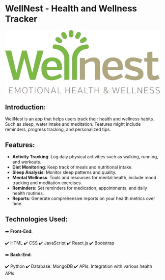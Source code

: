 # WellNest - Health and Wellness Tracker

![WellNest Logo](./assets/logo.png)

## Introduction:

WellNest is an app that helps users track their health and wellness habits. Such as sleep, water intake and meditation. Features might include reminders, progress tracking, and personalized tips.

## Features:

- **Activity Tracking**: Log daiy physical activities such as walking, running, and workouts.
- **Diet Monitoring**: Keep track of meals and nutritional intake.
- **Sleep Analysis**: Monitor sleep patterns and quality.
- **Mental Wellness**: Tools and resources for mental health, include mood tracking and meditation exercises.
- **Reminders**: Set reminders for medication, appointments, and daily health routines.
- **Reports**: Generate comprehensive reports on your health metrics over time.

## Technologies Used:

➡️ **Front-End**:

✔️ HTML
✔️ CSS
✔️ JavaScript
✔️ React.js
✔️ Bootstrap

➡️ **Back-End**:

✔️ Python
✔️ Database: MongoDB
✔️ APIs: Integration with various health APIs